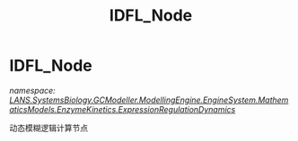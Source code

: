 ﻿---
title: IDFL_Node
---

# IDFL_Node
_namespace: [LANS.SystemsBiology.GCModeller.ModellingEngine.EngineSystem.MathematicsModels.EnzymeKinetics.ExpressionRegulationDynamics](N-LANS.SystemsBiology.GCModeller.ModellingEngine.EngineSystem.MathematicsModels.EnzymeKinetics.ExpressionRegulationDynamics.html)_

动态模糊逻辑计算节点




